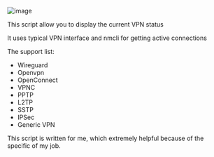 ![image](https://github.com/user-attachments/assets/c47daab9-be87-4e3d-878f-5146200ef071)

This script allow you to display the current VPN status

It uses typical VPN interface and nmcli for getting active connections

The support list:

- Wireguard
- Openvpn 
- OpenConnect
- VPNC
- PPTP
- L2TP
- SSTP
- IPSec 
- Generic VPN

This script is written for me, which extremely helpful because of the specific of my job.

